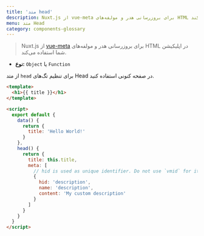 ```yaml
---
title: 'متد head'
description: Nuxt.js از vue-meta برای بروزرسانی هدر و مولفه‌های HTML در اپلیکیشن شما استفاده می‌کند.
menu: متد Head
category: components-glossary
---
```


> Nuxt.js از [vue-meta](https://github.com/nuxt/vue-meta) برای بروزرسانی هدر و مولفه‌های HTML در اپلیکیشن شما استفاده می‌کند.

- **نوع:** `Object` یا `Function`

از متد `head` برای تنظیم تگ‌های Head در صفحه کنونی استفاده کنید.

```html
<template>
  <h1>{{ title }}</h1>
</template>

<script>
  export default {
    data() {
      return {
        title: 'Hello World!'
      }
    },
    head() {
      return {
        title: this.title,
        meta: [
          // hid is used as unique identifier. Do not use `vmid` for it as it will not work
          {
            hid: 'description',
            name: 'description',
            content: 'My custom description'
          }
        ]
      }
    }
  }
</script>
```
